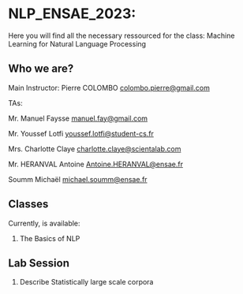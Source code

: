 # NLP_ENSAE_2023: 

Here you will find all the necessary ressourced for the class: Machine Learning for Natural Language Processing

## Who we are?

Main Instructor: Pierre COLOMBO <colombo.pierre@gmail.com>

TAs: 

Mr. Manuel Faysse <manuel.fay@gmail.com>

Mr. Youssef Lotfi <youssef.lotfi@student-cs.fr>

Mrs. Charlotte Claye <charlotte.claye@scientalab.com>

Mr. HERANVAL Antoine <Antoine.HERANVAL@ensae.fr>

Soumm Michaël <michael.soumm@ensae.fr>

## Classes

Currently, is available:
1. The Basics of NLP


## Lab Session
1. Describe Statistically large scale corpora

